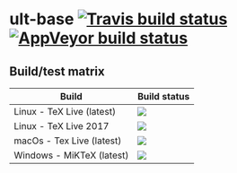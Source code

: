 # ult-base [![Travis build status][travis-badge]][travis-url] [![AppVeyor build status][appveyor-badge]][appveyor-url]


## Build/test matrix

| Build                     | Build status                               |
| ------------------------- | ------------------------------------------ |
| Linux - TeX Live (latest) | [![][travis-linux-tl-latest-badge]](#)     |
| Linux - TeX Live 2017     | [![][travis-linux-tl-2017-badge]](#)       |
| macOs - Tex Live (latest) | [![][travis-macos-tl-latest-badge]](#)     |
| Windows - MiKTeX (latest) | [![][appveyor-badge]](#)                   |


[travis-badge]: https://travis-ci.org/egraff/ult-base.svg?branch=master
[travis-url]: https://travis-ci.org/egraff/ult-base
[appveyor-badge]: https://ci.appveyor.com/api/projects/status/2i4xagf9s92eoxwu/branch/master?svg=true
[appveyor-url]: https://ci.appveyor.com/project/egraff/ult-base/branch/master

[travis-linux-tl-latest-badge]: https://travis-matrix-badges.herokuapp.com/repos/egraff/ult-base/branches/master/1
[travis-linux-tl-2017-badge]: https://travis-matrix-badges.herokuapp.com/repos/egraff/ult-base/branches/master/2
[travis-macos-tl-latest-badge]: https://travis-matrix-badges.herokuapp.com/repos/egraff/ult-base/branches/master/3
